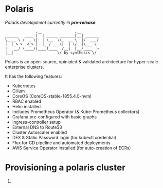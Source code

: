 # Polaris

*Polaris development currently in **pre-release***

```
              .__               .__
______   ____ |  | _____ _______|__| ______
\____ \ /  _ \|  | \__  \\_  __ \  |/  ___/
|  |_> >  <_> )  |__/ __ \|  | \/  |\___ \
|   __/ \____/|____(____  /__|  |__/____  >
|__|                    \/ by synthesis \/

```

Polaris is an open-source, opiniated & validated architecture for hyper-scale enterprise clusters.

It has the following features:

- Kubernetes
- Cilium
- CoreOS (CoreOS-stable-1855.4.0-hvm)
- RBAC enabled
- Helm installed
- Includes Prometheus Operator (& Kube-Prometheus collectors)
- Grafana pre-configured with basic graphs
- Ingress-controller setup
- External DNS to Route53
- Cluster Autoscaler enabled
- DEX & Static Password login (for kubectl credential)
- Flux for CD pipeline and automated deployments
- AWS Service Operator installed (for auto-creation of ECRs)

# Provisioning a polaris cluster

1.